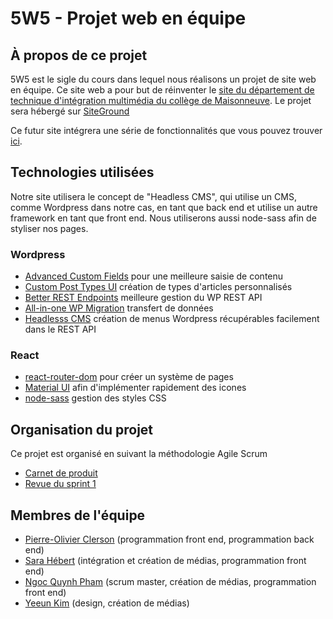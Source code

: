 # 5W5 - Projet web en équipe

## À propos de ce projet
5W5 est le sigle du cours dans lequel nous réalisons un projet de site web en équipe. Ce site web a pour but de réinventer le [site du département de technique d'intégration multimédia du collège de Maisonneuve](https://tim.cmaisonneuve.qc.ca "Site du TIM de Maisonneuve"). Le projet sera hébergé sur [SiteGround](https://timm175.sg-host.com)

Ce futur site intégrera une série de fonctionnalités que vous pouvez trouver [ici](https://docs.google.com/document/d/1D4bE8vse2LIgAGoIxamZ4GdOM0OoINQqfrwDZHfakTQ/edit "Liste des fonctionnalités à intégrer dans le site").

## Technologies utilisées
Notre site utilisera le concept de "Headless CMS", qui utilise un CMS, comme Wordpress dans notre cas, en tant que back end et utilise un autre framework en tant que front end. Nous utiliserons aussi node-sass afin de styliser nos pages.

### Wordpress
- [Advanced Custom Fields](https://www.advancedcustomfields.com) pour une meilleure saisie de contenu
- [Custom Post Types UI](https://en-ca.wordpress.org/plugins/custom-post-type-ui/) création de types d'articles personnalisés
- [Better REST Endpoints](https://wordpress.org/plugins/better-rest-endpoints/) meilleure gestion du WP REST API
- [All-in-one WP Migration](https://wordpress.org/plugins/all-in-one-wp-migration/) transfert de données
- [Headlesss CMS](https://wordpress.org/plugins/headless-cms/) création de menus Wordpress récupérables facilement dans le REST API

### React
- [react-router-dom](https://v5.reactrouter.com) pour créer un système de pages
- [Material UI](https://mui.com) afin d'implémenter rapidement des icones
- [node-sass](https://www.npmjs.com/package/node-sass) gestion des styles CSS

## Organisation du projet
Ce projet est organisé en suivant la méthodologie Agile Scrum
- [Carnet de produit](https://docs.google.com/spreadsheets/d/1k-Dq3zliGq4WWjGQ6MDp1Oyge2RrvncT0G1-n2u-RbQ/edit#gid=874600639)
- [Revue du sprint 1](https://docs.google.com/document/d/1U1Y33lPVrLmU_EBuATr6gfPWhQV_rYNera7v0aCgtmw/edit)

## Membres de l'équipe
- [Pierre-Olivier Clerson](https://github.com/poclerson) (programmation front end, programmation back end)
- [Sara Hébert](https://github.com/baaguette) (intégration et création de médias, programmation front end)
- [Ngoc Quynh Pham](https://github.com/nquynhp) (scrum master, création de médias, programmation front end)
- [Yeeun Kim](https://github.com/yexxun) (design, création de médias)